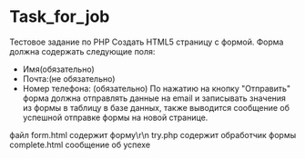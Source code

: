 # Task_for_job
Тестовое задание по PHP
Создать HTML5 страницу с формой.
Форма должна содержать следующие поля:
- Имя(обязательно)
- Почта:(не обязательно)
- Номер телефона: (обязательно)
По нажатию на кнопку "Отправить" форма должна отправлять данные на email и записывать значения из формы в таблицу в базе данных, также выводится сообщение об успешной отправке формы на новой странице.

файл form.html содержит форму\r\n
try.php содержит обработчик формы
complete.html сообщение об успехе
